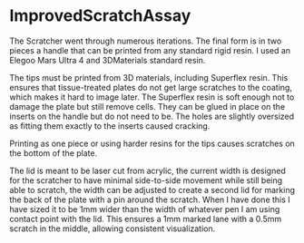 # ImprovedScratchAssay
The Scratcher went through numerous iterations. The final form is in two pieces a handle that can be printed from any standard rigid resin. I used an Elegoo Mars Ultra 4 and 3DMaterials standard resin.

The tips must be printed from 3D materials, including Superflex resin. This ensures that tissue-treated plates do not get large scratches to the coating, which makes it hard to image later. The Superflex resin is soft enough not to damage the plate but still remove cells. They can be glued in place on the inserts on the handle but do not need to be. The holes are slightly oversized as fitting them exactly to the inserts caused cracking.

Printing as one piece or using harder resins for the tips causes scratches on the bottom of the plate.

The lid is meant to be laser cut from acrylic, the current width is designed for the scratcher to have minimal side-to-side movement while still being able to scratch, the width can be adjusted to create a second lid for marking the back of the plate with a pin around the scratch. When I have done this I have sized it to be 1mm wider than the width of whatever pen I am using contact point with the lid. This ensures a 1mm marked lane with a 0.5mm scratch in the middle, allowing consistent visualization.
